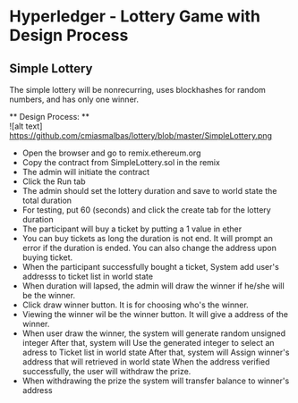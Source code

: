 # Hyperledger - Lottery Game with Design Process <br>

## Simple Lottery
The simple lottery will be nonrecurring, uses blockhashes for random numbers, and has only one winner. <br>

** Design Process: ** <br>
![alt text] https://github.com/cmiasmalbas/lottery/blob/master/SimpleLottery.png

+ Open the browser and go to remix.ethereum.org 
+ Copy the contract from SimpleLottery.sol in the remix
+ The admin will initiate the contract
+ Click the Run tab
+ The admin should set the lottery duration and save to world state the total duration
+ For testing, put 60 (seconds) and click the create tab for the lottery duration
+ The participant will buy a ticket by putting a 1 value in ether 
+ You can buy tickets as long the duration is not end. It will prompt an error if the duration is ended. You can also change the address upon buying ticket.
+ When the participant successfully bought a ticket, System add user's addresss to ticket list in world state
+ When duration will lapsed, the admin will draw the winner if he/she will be the winner.
+ Click draw winner button. It is for choosing who's the winner.
+ Viewing the winner wil be the winner button. It will give a address of the winner.
+ When user draw the winner, the system will generate random unsigned integer
After that, system will Use the generated integer to select an adress to Ticket list in world state
After that, system will Assign winner's address that will retrieved in world state
When the address verified successfully, the user will withdraw the prize.
+ When withdrawing the prize the system will transfer balance to winner's address
